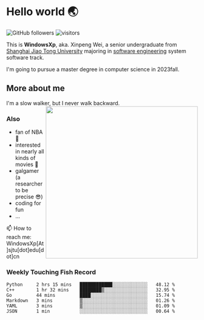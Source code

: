 <!--
**WindowsXp-Beta/WindowsXp-Beta** is a ✨ _special_ ✨ repository because its `README.md` (this file) appears on your GitHub profile.

Here are some ideas to get you started:

- 🔭 I’m currently working on ...
- 🌱 I’m currently learning ...
- 👯 I’m looking to collaborate on ...
- 🤔 I’m looking for help with ...
- 💬 Ask me about ...
- 📫 How to reach me: ...
- 😄 Pronouns: ...
- ⚡ Fun fact: ...
-->
# Hello world :earth_asia:

![GitHub followers](https://img.shields.io/github/followers/WindowsXp-Beta?style=social)
![visitors](https://visitor-badge.glitch.me/badge?page_id=WindowsXp-Beta)

This is **WindowsXp**, aka. Xinpeng Wei, a senior undergraduate from [Shanghai Jiao Tong University](http://en.sjtu.edu.cn/) majoring in [software engineering](http://www.se.sjtu.edu.cn/) system software track.

I'm going to pursue a master degree in computer science in 2023fall.

## More about me

I'm a slow walker, but I never walk backward.<img align='right' src='https://github-readme-stats.vercel.app/api/top-langs/?username=WindowsXp-Beta&layout=compact&hide=scss,hcl,Tcl&langs_count=5&theme=tokyonight' width='400px'>

### Also
- fan of NBA :basketball:
- interested in nearly all kinds of movies :movie_camera:
- galgamer (a researcher to be precise :sunglasses:)
- coding for fun
- ...

📫 How to reach me: WindowsXp[At]sjtu[dot]edu[dot]cn

### Weekly Touching Fish Record

<!--START_SECTION:waka-->

```text
Python     2 hrs 15 mins   ████████████░░░░░░░░░░░░░   48.12 %
C++        1 hr 32 mins    ████████▒░░░░░░░░░░░░░░░░   32.95 %
Go         44 mins         ████░░░░░░░░░░░░░░░░░░░░░   15.74 %
Markdown   3 mins          ▒░░░░░░░░░░░░░░░░░░░░░░░░   01.26 %
YAML       3 mins          ▒░░░░░░░░░░░░░░░░░░░░░░░░   01.09 %
JSON       1 min           ░░░░░░░░░░░░░░░░░░░░░░░░░   00.64 %
```

<!--END_SECTION:waka-->
